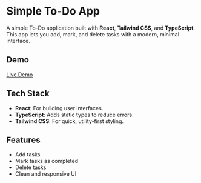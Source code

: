 # Simple To-Do App

A simple To-Do application built with **React**, **Tailwind CSS**, and **TypeScript**. This app lets you add, mark, and delete tasks with a modern, minimal interface.

## Demo

[Live Demo](https://niba291.github.io/To-do/)

## Tech Stack

- **React**: For building user interfaces.
- **TypeScript**: Adds static types to reduce errors.
- **Tailwind CSS**: For quick, utility-first styling.

## Features

- Add tasks
- Mark tasks as completed
- Delete tasks
- Clean and responsive UI
